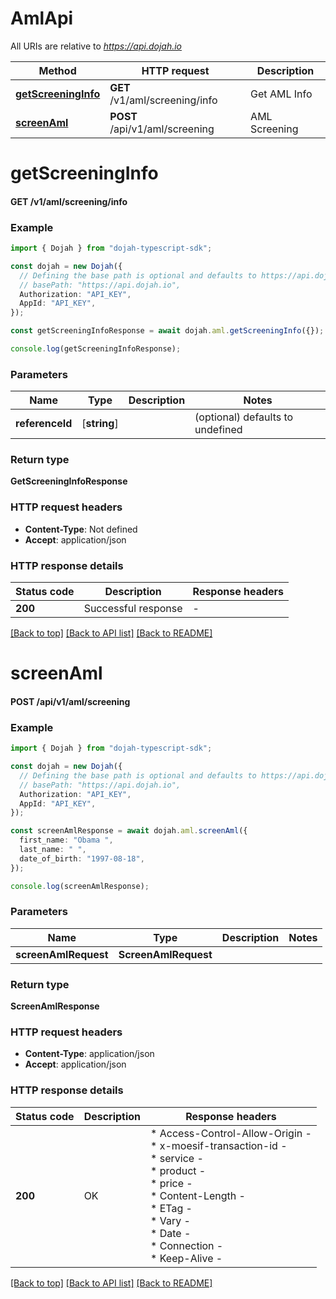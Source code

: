 # AmlApi

All URIs are relative to *https://api.dojah.io*

Method | HTTP request | Description
------------- | ------------- | -------------
[**getScreeningInfo**](AmlApi.md#getScreeningInfo) | **GET** /v1/aml/screening/info | Get AML Info
[**screenAml**](AmlApi.md#screenAml) | **POST** /api/v1/aml/screening | AML Screening


# **getScreeningInfo**

#### **GET** /v1/aml/screening/info


### Example


```typescript
import { Dojah } from "dojah-typescript-sdk";

const dojah = new Dojah({
  // Defining the base path is optional and defaults to https://api.dojah.io
  // basePath: "https://api.dojah.io",
  Authorization: "API_KEY",
  AppId: "API_KEY",
});

const getScreeningInfoResponse = await dojah.aml.getScreeningInfo({});

console.log(getScreeningInfoResponse);
```


### Parameters

Name | Type | Description  | Notes
------------- | ------------- | ------------- | -------------
 **referenceId** | [**string**] |  | (optional) defaults to undefined


### Return type

**GetScreeningInfoResponse**

### HTTP request headers

 - **Content-Type**: Not defined
 - **Accept**: application/json


### HTTP response details
| Status code | Description | Response headers |
|-------------|-------------|------------------|
**200** | Successful response |  -  |

[[Back to top]](#) [[Back to API list]](../README.md#documentation-for-api-endpoints) [[Back to README]](../README.md)

# **screenAml**

#### **POST** /api/v1/aml/screening


### Example


```typescript
import { Dojah } from "dojah-typescript-sdk";

const dojah = new Dojah({
  // Defining the base path is optional and defaults to https://api.dojah.io
  // basePath: "https://api.dojah.io",
  Authorization: "API_KEY",
  AppId: "API_KEY",
});

const screenAmlResponse = await dojah.aml.screenAml({
  first_name: "Obama ",
  last_name: " ",
  date_of_birth: "1997-08-18",
});

console.log(screenAmlResponse);
```


### Parameters

Name | Type | Description  | Notes
------------- | ------------- | ------------- | -------------
 **screenAmlRequest** | **ScreenAmlRequest**|  |


### Return type

**ScreenAmlResponse**

### HTTP request headers

 - **Content-Type**: application/json
 - **Accept**: application/json


### HTTP response details
| Status code | Description | Response headers |
|-------------|-------------|------------------|
**200** | OK |  * Access-Control-Allow-Origin -  <br>  * x-moesif-transaction-id -  <br>  * service -  <br>  * product -  <br>  * price -  <br>  * Content-Length -  <br>  * ETag -  <br>  * Vary -  <br>  * Date -  <br>  * Connection -  <br>  * Keep-Alive -  <br>  |

[[Back to top]](#) [[Back to API list]](../README.md#documentation-for-api-endpoints) [[Back to README]](../README.md)


